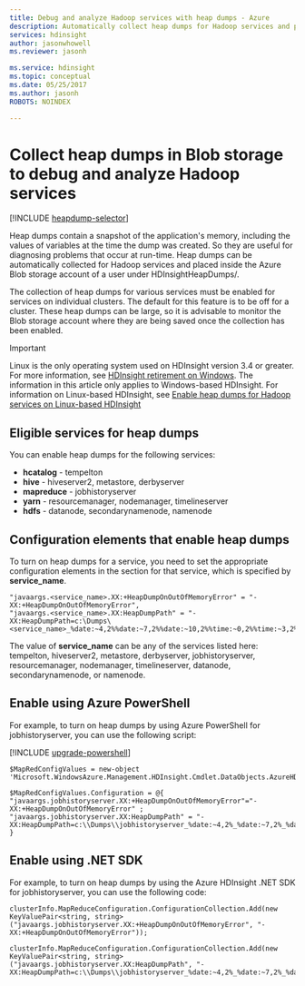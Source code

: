 ```yaml
---
title: Debug and analyze Hadoop services with heap dumps - Azure 
description: Automatically collect heap dumps for Hadoop services and place inside the Azure Blob storage account for debugging and analysis.
services: hdinsight
author: jasonwhowell
ms.reviewer: jasonh

ms.service: hdinsight
ms.topic: conceptual
ms.date: 05/25/2017
ms.author: jasonh
ROBOTS: NOINDEX

---
```

# Collect heap dumps in Blob storage to debug and analyze Hadoop services
[!INCLUDE [heapdump-selector](../../includes/hdinsight-selector-heap-dump.md)]

Heap dumps contain a snapshot of the application's memory, including the values of variables
at the time the dump was created. So they are useful for diagnosing problems that occur
at run-time. Heap dumps can be automatically collected for Hadoop services and placed inside
the Azure Blob storage account of a user under HDInsightHeapDumps/.

The collection of heap dumps for various services must be enabled for services on individual
clusters. The default for this feature is to be off for a cluster. These heap dumps can be
large, so it is advisable to monitor the Blob storage account where they are being saved
once the collection has been enabled.

> [!IMPORTANT]
> Linux is the only operating system used on HDInsight version 3.4 or greater. For more information, see [HDInsight retirement on Windows](hdinsight-component-versioning.md#hdinsight-windows-retirement). The information in this article only applies to Windows-based HDInsight. 
> For information on Linux-based HDInsight, see [Enable heap dumps for Hadoop services on
> Linux-based HDInsight](hdinsight-hadoop-collect-debug-heap-dump-linux.md)


## Eligible services for heap dumps
You can enable heap dumps for the following services:

* **hcatalog** - tempelton
* **hive** - hiveserver2, metastore, derbyserver
* **mapreduce** - jobhistoryserver
* **yarn** - resourcemanager, nodemanager, timelineserver
* **hdfs** - datanode, secondarynamenode, namenode

## Configuration elements that enable heap dumps
To turn on heap dumps for a service, you need to set the appropriate configuration elements
in the section for that service, which is specified by **service_name**.

    "javaargs.<service_name>.XX:+HeapDumpOnOutOfMemoryError" = "-XX:+HeapDumpOnOutOfMemoryError",
    "javaargs.<service_name>.XX:HeapDumpPath" = "-XX:HeapDumpPath=c:\Dumps\<service_name>_%date:~4,2%%date:~7,2%%date:~10,2%%time:~0,2%%time:~3,2%%time:~6,2%.hprof"

The value of **service_name** can be any of the services listed here:
tempelton, hiveserver2, metastore, derbyserver, jobhistoryserver, resourcemanager, nodemanager, timelineserver, datanode, secondarynamenode, or namenode.

## Enable using Azure PowerShell
For example, to turn on heap dumps by using Azure PowerShell for jobhistoryserver, you can use the following script:

[!INCLUDE [upgrade-powershell](../../includes/hdinsight-use-latest-powershell.md)]

    $MapRedConfigValues = new-object 'Microsoft.WindowsAzure.Management.HDInsight.Cmdlet.DataObjects.AzureHDInsightMapReduceConfiguration'

    $MapRedConfigValues.Configuration = @{ "javaargs.jobhistoryserver.XX:+HeapDumpOnOutOfMemoryError"="-XX:+HeapDumpOnOutOfMemoryError" ; "javaargs.jobhistoryserver.XX:HeapDumpPath" = "-XX:HeapDumpPath=c:\\Dumps\\jobhistoryserver_%date:~4,2%_%date:~7,2%_%date:~10,2%_%time:~0,2%_%time:~3,2%_%time:~6,2%.hprof" }

## Enable using .NET SDK
For example, to turn on heap dumps by using the Azure HDInsight .NET SDK for jobhistoryserver, you can use the following code:

    clusterInfo.MapReduceConfiguration.ConfigurationCollection.Add(new KeyValuePair<string, string>("javaargs.jobhistoryserver.XX:+HeapDumpOnOutOfMemoryError", "-XX:+HeapDumpOnOutOfMemoryError"));

    clusterInfo.MapReduceConfiguration.ConfigurationCollection.Add(new KeyValuePair<string, string>("javaargs.jobhistoryserver.XX:HeapDumpPath", "-XX:HeapDumpPath=c:\\Dumps\\jobhistoryserver_%date:~4,2%_%date:~7,2%_%date:~10,2%_%time:~0,2%_%time:~3,2%_%time:~6,2%.hprof"));
